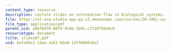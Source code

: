 ```yaml
---
content_type: resource
description: Lecture slides on information flow in biological systems.
file: https://ol-ocw-studio-app-qa.s3.amazonaws.com/courses/20-106j-systems-microbiology-fall-2006/6a7a99c215aea261bbe013ff666016a7_slides07.pdf
file_type: application/pdf
parent_uid: a9bf6d70-8079-9cbb-1501-c3710795e9c6
resourcetype: Document
title: slides07.pdf
uid: 6a7a99c2-15ae-a261-bbe0-13ff666016a7
---
```

